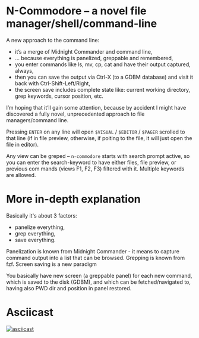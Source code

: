 # N-Commodore – a novel file manager/shell/command-line

A new approach to the command line:

- it’s a merge of Midnight Commander and command line,
- … because everything is panelized, greppable and remembered,
- you enter commands like ls, mv, cp, cat and have their output captured, always,
- then you can save the output via Ctrl-X (to a GDBM database) and visit it back with Ctrl-Shift-Left/Right,
- the screen save includes complete state like: current working directory, grep keywords, cursor position, etc.

I’m hoping that it’ll gain some attention, because by accident I might have discovered a fully novel, unprecedented approach to file managers/command line.
 
Pressing `ENTER` on any line will open `$VISUAL` / `$EDITOR` / `$PAGER` scrolled to
that line (if in file preview, otherwise, if poiting to the file, it will just open the file in editor).

Any view can be greped – `n-commodore` starts with search prompt active, so you
can enter the search-keyword to have either files, file preview, or previous com
 mands (views F1, F2, F3) filtered with it. Multiple keywords are allowed.

# More in-depth explanation

Basically it's about 3 factors:
- panelize everything,
- grep everything,
- save everything.

Panelization is known from Midnight Commander - it means to capture command output into a list that can be browsed. Grepping is known from fzf. Screen saving is a new paradigm

You basically have new screen (a greppable panel) for each new command, which is saved to the disk (GDBM), and which can be fetched/navigated to, having also PWD dir and position in panel restored.

# Asciicast

[![asciicast](https://asciinema.org/a/577630.svg)](https://asciinema.org/a/577630)
